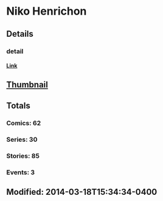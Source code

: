 # Niko  Henrichon 
## Details
### detail
#### [Link](http://marvel.com/comics/creators/1368/niko_henrichon?utm_campaign=apiRef&utm_source=225578a89fc76f3d20fbffda5d17a88d)
## [Thumbnail](http://i.annihil.us/u/prod/marvel/i/mg/9/e0/4bc492a589fd4.jpg)
## Totals
### Comics: 62
### Series: 30
### Stories: 85
### Events: 3
## Modified: 2014-03-18T15:34:34-0400